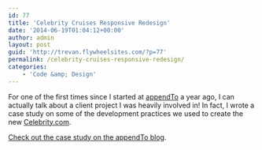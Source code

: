 ```yaml
---
id: 77
title: 'Celebrity Cruises Responsive Redesign'
date: '2014-06-19T01:04:12+00:00'
author: admin
layout: post
guid: 'http://trevan.flywheelsites.com/?p=77'
permalink: /celebrity-cruises-responsive-redesign/
categories:
    - 'Code &amp; Design'
---
```


For one of the first times since I started at [appendTo](http://appendto.com) a year ago, I can actually talk about a client project I was heavily involved in! In fact, I wrote a case study on some of the development practices we used to create the new [Celebrity.com](http://celebrity.com).

[Check out the case study on the appendTo blog](http://appendto.com/2014/06/celebrity-cruises-responsive-website-redesign/).